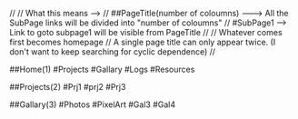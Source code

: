 //
// What this means -->
// ##PageTitle(number of coloumns) ---> All the SubPage links will be divided into "number of coloumns"
// #SubPage1 --> Link to goto subpage1 will be visible from PageTitle
//
// Whatever comes first becomes homepage
// A single page title can only appear twice. (I don't want to keep searching for cyclic dependence)
//

##Home(1)
#Projects
#Gallary
#Logs
#Resources

##Projects(2)
#Prj1
#prj2
#Prj3

##Gallary(3)
#Photos
#PixelArt
#Gal3
#Gal4
